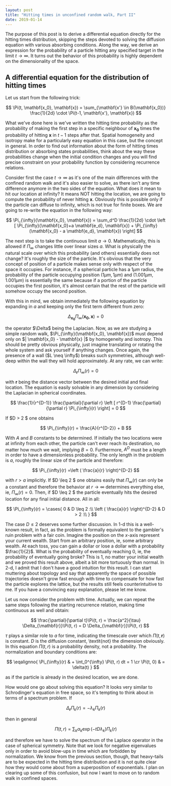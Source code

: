 ```yaml
---
layout: post
title: "Hitting times in unconfined random walk, Part II"
date: 2019-01-14
---
```


The purpose of this post is to derive a differential equation directly for the hitting times distribution, skipping the steps devoted to solving the diffusion equation with various absorbing conditions. Along the way, we derive an expression for the probability of a particle hitting any specified target in the limit $t \rightarrow \infty$. It turns out the behavior of this probability is highly dependent on the dimensionality of the space.

A differential equation for the distribution of hitting times
-------------------------------------------------------------

Let us start from the following trick:

$$
\Pi(t, \mathbf{x_0}, \mathbf{x})  = \sum_{\mathbf{x'} \in B(\mathbf{x_0})} \frac{1}{2d} \cdot \Pi(t-1, \mathbf{x'}, \mathbf{x})
$$

What we've done here is we've written the hitting time probability as the probability of making the first step in a specific neighbour of $\mathbf{x_0}$ times the probability of hitting $\mathbf{x}$ in $t-1$ steps after that. Spatial homogeneity and isotropy make for a particularly easy equation in this case, but the concept in general. In order to find out information about the form of hitting times distribution or absorbing states probabilities, think about the way these probabilities change when the initial condition changes and you will find precise constraint on your probability function by considering recurrence relations.

Consider first the case $t \rightarrow \infty$ as it's one of the main differences with the confined random walk and it's also easier to solve, as there isn't any time difference anymore in the two sides of the equation. What does it mean to hit our location at infinity? It means NOT hitting the location, we are going to compute the probability of never hitting $\mathbf{x}$. Obviously this is possible only if the particle can diffuse to infinity, which is not true for finite boxes. We are going to re-write the equation in the following way:

$$
\Pi_{\infty}(\mathbf{x_0}, \mathbf{x})  = \sum_d^D \frac{1}{2d} \cdot \left [ \Pi_{\infty}(\mathbf{x_0}+a \mathbf{e_d}, \mathbf{x}) + \Pi_{\infty}(\mathbf{x_0} - a \mathbf{e_d}, \mathbf{x}) \right] 
$$

The next step is to take the continuous limit $a \rightarrow 0$. Mathematically, this is allowed if $\Pi_{\infty}$ changes little over linear sizes $a$. What is physically the natural scale over which this probability (and others) essentially does not change? It's roughly the size of the particle. It's obvious that the very concept of position of a particle makes sense only with respect of the space it occupies. For instance, if a spherical particle has a $1\mu m$ radius, the probability of the particle occupying position  $(1 \mu m, 1\mu m)$ and $(1.001\mu m, 1.001\mu m)$ is essentially the same because if a portion of the particle occupies the first position, it's almost certain that the rest of the particle will somehow occupy the second position.

With this in mind, we obtain immediately the following equation by expanding in $a$ and keeping only the first term different from zero:

$$
\Delta_{\mathbf{x_0}} \Pi_{\infty}(\mathbf{x_0}, \mathbf{x})  = 0
$$

<p>the operator $\Delta$ being the Laplacian. Now, as we are studying a simple random walk,  $\Pi_{\infty}(\mathbf{x_0}, \mathbf{x})$ must depend only on $| \mathbf{x_0} - \mathbf{x} |$ by homogeneity and isotropy. This should be pretty obvious physically, just imagine translating or rotating the whole system and ask yourself if anything changes. Once again, the presence of a wall ($L \neq \infty$) breaks such symmetries, although well-deep within the wall they will hold approximately. At any rate, we can write:</p>

$$
\Delta_{\mathbf{r}} \Pi_{\infty}(r)  = 0
$$

with $\mathbf{r}$ being the distance vector between the desired initial and final location. The equation is easily solvable in any dimension by considering the Laplacian in spherical coordinates.

$$
\frac{1}{r^{D-1}} \frac{\partial}{\partial r} \left [ r^{D-1} \frac{\partial}{\partial r} \Pi_{\infty}(r) \right] = 0
$$

If $D > 2 $ one obtains

$$
\Pi_{\infty}(r) = \frac{A}{r^{D-2}} + B
$$

With $A$ and $B$ constants to be determined. If initially the two locations were at infinity from each other, the particle can't ever reach its destination, no matter how much we wait, implying $B = 0$. Furthermore, $A^D$ must be a length in order to have a dimensionless probability. The only length in the problem is $a$, roughly the linear size of the particle and therefore:

$$
\Pi_{\infty}(r) =\left ( \frac{a}{r} \right)^{D-2} 
$$

with $r > a$ implicitly. If $D \leq 2 $ one obtains easily that $\Pi_{\infty}(r)$ can only be a constant and therefore the behavior at $r \rightarrow \infty$ determines everything else, ie, $\Pi_{\infty}(r) = 0$. Then, if  $D \leq 2 $ the particle eventually hits the desired location for any final initial distance. All in all:

$$
\Pi_{\infty}(r) = \cases{
0 & D \leq 2 :\\ 
\left ( \frac{a}{r} \right)^{D-2} & D > 2 :\\ 
}
$$

The case $D \leq 2$ deserves some further discussion. In 1-d this is a well-known result, in fact, as the problem is formally equivalent to the gambler's ruin problem with a fair coin. Imagine the position on the $x$-axis represent your current wealth. Start from an arbitrary position, ie, some arbitrary wealth. At each toss, you can gain a dollar or lose a dollar with a probability $\frac{1}{2}$. What is the probability of eventually reaching $0$, ie, the probability of eventually going broke? This is $1$, no matter your initial wealth and we proved this result above, albeit a bit more tortuously than normal. In 2-d, I admit that I don't have a good intuition for this result. I can start muttering about topology and say that apparently the space of possible trajectories doesn't grow fast enough with time to compensate for how fast the particle explores the lattice, but the results still feels counterintuitive to me. If you have a convincing easy explanation, please let me know.

Let us now consider the problem with time. Actually, we can repeat the same steps following the starting recurrence relation, making time continuous as well and obtain:

$$
\frac{\partial}{\partial t}\Pi(t, r)  = \frac{a^2}{\tau} \Delta_{\mathbf{r}}\Pi(t, r) = D \Delta_{\mathbf{r}}\Pi(t, r)
$$

$\tau$ plays a similar role to $a$ for time, indicating the timescale over which $\Pi(t, \mathbf{r})$ is constant. $D$ is the diffusion constant, \textit{not} the dimension obviously. In this equation $\Pi(t, r)$ is a probability density, not a probability. The normalization and boundary conditions are:

$$
\eqalignno{
\Pi_{\infty}(r) & + \int_0^{\infty} \Pi(t, r) dt = 1 \cr
\Pi(t, 0) &  = \delta(t)
}
$$

as if the particle is already in the desired location, we are done.

How would one go about solving this equation?  It looks very similar to Schrodinger's equation in free space, so it's tempting to think about in terms of a spectrum problem. If

$$
 \Delta_{\mathbf{r}}\Pi_k(r) = -\lambda_k \Pi_k(r)
$$

then in general

$$
\Pi(t, r) = \sum_k \alpha_k \exp (-t D \lambda_k) \Pi_k(r)
$$


and therefore we have to solve the spectrum of the Laplace operator in the case of spherical symmetry. Note that we look for negative eigenvalues only in order to avoid blow-ups in time which are forbidden by normalization. We know from the previous section, though, that heavy-tails are to be expected in the hitting time distribution and it is not quite clear how they would come about from a superposition of exponentials. I plan on clearing up some of this confusion, but now I want to move on to random walk in confined spaces.